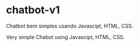 # chatbot-v1

Chatbot bem simples usando Javascipt, HTML, CSS.

Very simple Chabot using Javascipt, HTML, CSS.
